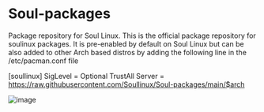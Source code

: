 # Soul-packages
Package repository for Soul Linux. This is the official package repository for soulinux packages. It is pre-enabled by default on Soul Linux but can be also added to other Arch based distros by adding the following line in the /etc/pacman.conf file

[soullinux]
SigLevel = Optional TrustAll
Server = https://raw.githubusercontent.com/Soullinux/Soul-packages/main/$arch

![image](https://user-images.githubusercontent.com/101781981/158775037-03ca3aa2-c9db-4c4e-bec2-c3d6531242e7.png)
